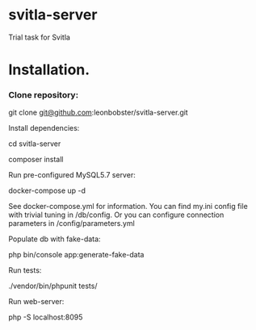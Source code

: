 # svitla-server
Trial task for Svitla

# Installation.

### Clone repository:

git clone git@github.com:leonbobster/svitla-server.git

Install dependencies:

cd svitla-server

composer install

Run pre-configured MySQL5.7 server:

docker-compose up -d

See docker-compose.yml for information.
You can find my.ini config file with trivial tuning in /db/config.
Or you can configure connection parameters in /config/parameters.yml

Populate db with fake-data:

php bin/console app:generate-fake-data

Run tests:

./vendor/bin/phpunit tests/

Run web-server:

php -S localhost:8095
